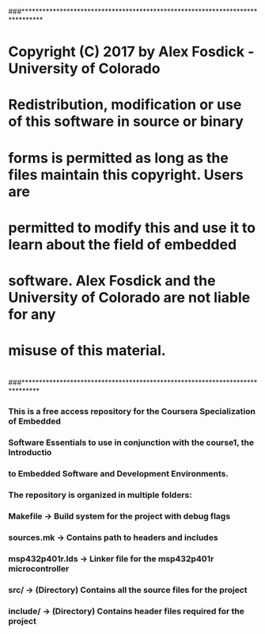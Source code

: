 ###******************************************************************************
# Copyright (C) 2017 by Alex Fosdick - University of Colorado
#
# Redistribution, modification or use of this software in source or binary
# forms is permitted as long as the files maintain this copyright. Users are 
# permitted to modify this and use it to learn about the field of embedded
# software. Alex Fosdick and the University of Colorado are not liable for any
# misuse of this material. 
#
###*****************************************************************************


### This is a free access repository for the Coursera Specialization of Embedded
### Software Essentials to use in conjunction with the course1, the Introductio
### to Embedded Software and Development Environments.

### The repository is organized in multiple folders:
###      Makefile -> Build system for the project with debug flags
###      sources.mk -> Contains path to headers and includes
###      msp432p401r.lds -> Linker file for the msp432p401r microcontroller
###      src/ -> (Directory) Contains all the source files for the project 
###      include/ -> (Directory) Contains header files required for the project